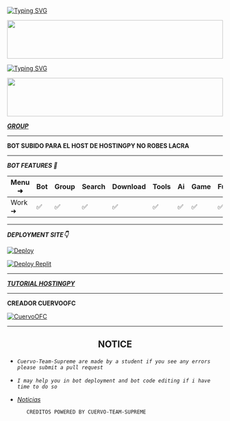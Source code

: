[![Typing SVG](https://readme-typing-svg.herokuapp.com?font=Rockstar-ExtraBold&color=F33A6A&lines=Bienvenido+Al+Hajime+Bot+Ultra+Powered+By;Cuervo-Team-Supreme;Gracia+Por+Ver+Mi+Repo)](https://git.io/typing-svg)

<img src="https://i.imgur.com/dBaSKWF.gif" height="90" width="100%">

<a href="https://git.io/typing-svg"><img src="https://readme-typing-svg.demolab.com?font=Black+Ops+One&size=50&pause=1000&color=F70707&center=true&width=910&height=100&lines=HAJIME+BOT+ULTRA" alt="Typing SVG" /></a>
  </p>
<img src="https://i.imgur.com/dBaSKWF.gif" height="90" width="100%">

***[GROUP](https://chat.whatsapp.com/BirtaUEbtvR6sWjCvBbEXc)***


------------------------------------------

**BOT SUBIDO PARA EL HOST DE HOSTINGPY NO ROBES LACRA**

-------------------------

***BOT FEATURES 💌***

| Menu ⁠➜ | Bot | Group | Search | Download | Tools | Ai | Game | Fun | Owner | Bug | Convert | List |
| --------| --- | ----- | ------ | -------- | ----- | -- | ---- | --- | ----- | ----| --------| -----|
| Work ➜ |  ✅ |   ✅  |    ✅  |     ✅   |   ✅  | ✅ |   ✅ |  ✅ |  ✅   | ✅  |    ✅   |  ✅  |

---------------------

*****DEPLOYMENT SITE👇*****

[![Deploy](https://www.herokucdn.com/deploy/button.svg)](https://heroku.com/deploy?template=https://github.com/CuervoOFC/PREBOT)
  
<a href='https://replit.com/~' target="_blank"><img alt='Deploy Replit' src='https://img.shields.io/badge/DEPLOY REPLIT-100000?style=for-the-badge&logo=scan&logoColor=white&labelColor=black&color=black'/></a>

----------------------

***[TUTORIAL HOSTINGPY]()***

----------------------

****CREADOR CUERVOOFC****

 [![CuervoOFC](https://github.com/CuervoOFC.png?size=100)](https://github.com/CuervoOFC)

----------------------

<h2 align="center">  NOTICE
</h2>
   
 
- *`Cuervo-Team-Supreme are made by a student if you see any errors please submit a pull request`*
- *`I may help you in bot deployment and bot code editing if i have time to do so`*
- *[Noticias](https://whatsapp.com/channel/0029VaWcBCgCXC3NZU4GVA2c)*





         CREDITOS POWERED BY CUERVO-TEAM-SUPREME 
